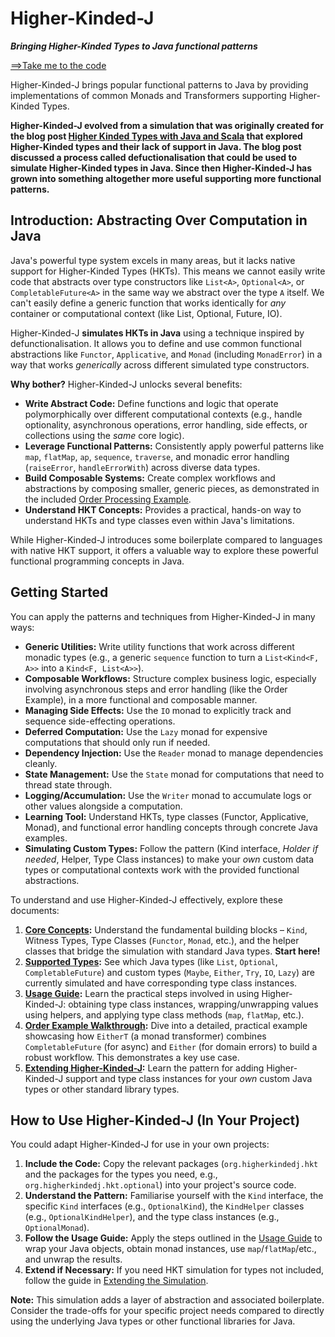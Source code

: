 # Higher-Kinded-J
**_Bringing Higher-Kinded Types to Java functional patterns_**

[==>Take me to the code](https://github.com/higher-kinded-j/higher-kinded-j)

Higher-Kinded-J brings popular functional patterns to Java by providing implementations of common Monads and Transformers supporting Higher-Kinded Types.

**Higher-Kinded-J evolved from a simulation that was originally created for the blog post [Higher Kinded Types with Java and Scala](https://blog.scottlogic.com/2025/04/11/higher-kinded-types-with-java-and-scala.html) that explored Higher-Kinded types and their lack of support in Java. The blog post discussed a process called defuctionalisation that could be used to simulate Higher-Kinded types in Java. Since then Higher-Kinded-J has grown into something altogether more useful supporting more functional patterns.**

## Introduction: Abstracting Over Computation in Java

Java's powerful type system excels in many areas, but it lacks native support for Higher-Kinded Types (HKTs). This means we cannot easily write code that abstracts over type constructors like `List<A>`, `Optional<A>`, or `CompletableFuture<A>` in the same way we abstract over the type `A` itself. We can't easily define a generic function that works identically for *any* container or computational context (like List, Optional, Future, IO).

Higher-Kinded-J **simulates HKTs in Java** using a technique inspired by defunctionalisation. It allows you to define and use common functional abstractions like `Functor`, `Applicative`, and `Monad` (including `MonadError`) in a way that works *generically* across different simulated type constructors.

**Why bother?** Higher-Kinded-J unlocks several benefits:

* **Write Abstract Code:** Define functions and logic that operate polymorphically over different computational contexts (e.g., handle optionality, asynchronous operations, error handling, side effects, or collections using the *same* core logic).
* **Leverage Functional Patterns:** Consistently apply powerful patterns like `map`, `flatMap`, `ap`, `sequence`, `traverse`, and monadic error handling (`raiseError`, `handleErrorWith`) across diverse data types.
* **Build Composable Systems:** Create complex workflows and abstractions by composing smaller, generic pieces, as demonstrated in the included [Order Processing Example](order-walkthrough.md).
* **Understand HKT Concepts:** Provides a practical, hands-on way to understand HKTs and type classes even within Java's limitations.

While Higher-Kinded-J introduces some boilerplate compared to languages with native HKT support, it offers a valuable way to explore these powerful functional programming concepts in Java.

## Getting Started

You can apply the patterns and techniques from Higher-Kinded-J in many ways:

* **Generic Utilities:** Write utility functions that work across different monadic types (e.g., a generic `sequence` function to turn a `List<Kind<F, A>>` into a `Kind<F, List<A>>`).
* **Composable Workflows:** Structure complex business logic, especially involving asynchronous steps and error handling (like the Order Example), in a more functional and composable manner.
* **Managing Side Effects:** Use the `IO` monad to explicitly track and sequence side-effecting operations.
* **Deferred Computation:** Use the `Lazy` monad for expensive computations that should only run if needed.
* **Dependency Injection:** Use the `Reader` monad to manage dependencies cleanly.
* **State Management:** Use the `State` monad for computations that need to thread state through.
* **Logging/Accumulation:** Use the `Writer` monad to accumulate logs or other values alongside a computation.
* **Learning Tool:** Understand HKTs, type classes (Functor, Applicative, Monad), and functional error handling concepts through concrete Java examples.
* **Simulating Custom Types:** Follow the pattern (Kind interface, _Holder if needed_, Helper, Type Class instances) to make your *own* custom data types or computational contexts work with the provided functional abstractions.


To understand and use Higher-Kinded-J effectively, explore these documents:

1.  **[Core Concepts](core-concepts.md):** Understand the fundamental building blocks – `Kind`, Witness Types, Type Classes (`Functor`, `Monad`, etc.), and the helper classes that bridge the simulation with standard Java types. **Start here!**
2.  **[Supported Types](supported-types.md):** See which Java types (like `List`, `Optional`, `CompletableFuture`) and custom types (`Maybe`, `Either`, `Try`, `IO`, `Lazy`) are currently simulated and have corresponding type class instances.
3.  **[Usage Guide](usage-guide.md):** Learn the practical steps involved in using Higher-Kinded-J: obtaining type class instances, wrapping/unwrapping values using helpers, and applying type class methods (`map`, `flatMap`, etc.).
4.  **[Order Example Walkthrough](order-walkthrough.md):** Dive into a detailed, practical example showcasing how `EitherT` (a monad transformer) combines `CompletableFuture` (for async) and `Either` (for domain errors) to build a robust workflow. This demonstrates a key use case.
5.  **[Extending Higher-Kinded-J](extending-simulation.md):** Learn the pattern for adding Higher-Kinded-J support and type class instances for your *own* custom Java types or other standard library types.






## How to Use Higher-Kinded-J (In Your Project)

You could adapt Higher-Kinded-J for use in your own projects:

1.  **Include the Code:** Copy the relevant packages (`org.higherkindedj.hkt` and the packages for the types you need, e.g., `org.higherkindedj.hkt.optional`) into your project's source code.
2.  **Understand the Pattern:** Familiarise yourself with the `Kind` interface, the specific `Kind` interfaces (e.g., `OptionalKind`), the `KindHelper` classes (e.g., `OptionalKindHelper`), and the type class instances (e.g., `OptionalMonad`).
3.  **Follow the Usage Guide:** Apply the steps outlined in the [Usage Guide](usage-guide.md) to wrap your Java objects, obtain monad instances, use `map`/`flatMap`/etc., and unwrap the results.
4.  **Extend if Necessary:** If you need HKT simulation for types not included, follow the guide in [Extending the Simulation](extending-simulation.md).

**Note:** This simulation adds a layer of abstraction and associated boilerplate. Consider the trade-offs for your specific project needs compared to directly using the underlying Java types or other functional libraries for Java.



